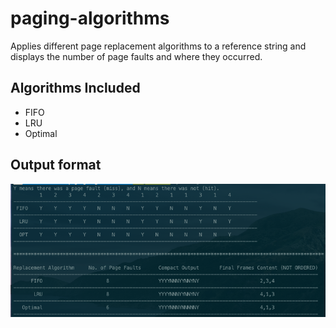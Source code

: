 # paging-algorithms
Applies different page replacement algorithms to a reference string and displays the number of page faults and where they occurred.
## Algorithms Included
- FIFO
- LRU
- Optimal
## Output format
![alt text](./public/outputScreenshot.png?raw=true)
